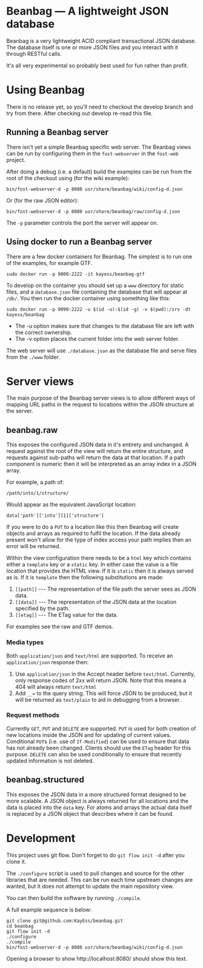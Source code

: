 # Beanbag — A lightweight JSON database #

Beanbag is a very lightweight ACID compliant transactional JSON database. The database itself is one or more JSON files and you interact with it through RESTful calls.

It's all very experimental so probably best used for fun rather than profit.


# Using Beanbag #

There is no release yet, so you'll need to checkout the develop branch and try from there. After checking out develop re-read this file.

## Running a Beanbag server ##

There isn't yet a simple Beanbag specific web server. The Beanbag views can be run by configuring them in the `fost-webserver` in the `fost-web` project.

After doing a debug (i.e. a default) build the examples can be run from the root of the checkout using (for the wiki example):

    bin/fost-webserver-d -p 8080 usr/share/beanbag/wiki/config-d.json

Or (for the raw JSON editor):

    bin/fost-webserver-d -p 8080 usr/share/beanbag/raw/config-d.json

The `-p` parameter controls the port the server will appear on.

## Using docker to run a Beanbag server ##

There are a few docker containers for Beanbag. The simplest is to run one of the examples, for example GTF.

    sudo docker run -p 9000:2222 -it kayess/beanbag-gtf

To develop on the container you should set up a `www` directory for static files, and a `database.json` file containing the database that will appear at `/db/`. You then run the docker container using something like this:

    sudo docker run -p 9090:2222 -u $(id -u):$(id -g) -v $(pwd):/srv -dt kayess/beanbag

* The -u option makes sure that changes to the database file are left with the correct ownership.
* The -v option places the current folder into the web server folder.

The web server will use `./database.json` as the database file and serve files from the `./www` folder.


# Server views #

The main purpose of the Beanbag server views is to allow different ways of mapping URL paths in the request to locations within the JSON structure at the server.

## beanbag.raw ##

This exposes the configured JSON data in it's entirety and unchanged. A request against the root of the view will return the entire structure, and requests against sub-paths will return the data at that location. If a path component is numeric then it will be interpreted as an array index in a JSON array.

For example, a path of:

    /path/into/1/structure/

Would appear as the equivalent JavaScript location:

    data['path']['into'][1]['structure']

If you were to do a `PUT` to a location like this then Beanbag will create objects and arrays as required to fulfil the location. If the data already present won't allow for the type of index access your path implies then an error will be returned.

Within the view configuration there needs to be a `html` key which contains either a `template` key or a `static` key. In either case the value is a file location that provides the HTML view. If it is `static` then it is always served as is. If it is `template` then the following substitutions are made:

1. `[[path]]` --- The representation of the file path the server sees as JSON data.
2. `[[data]]` --- The representation of the JSON data at the location specified by the path.
3. `[[etag]]` --- The ETag value for the data.

For examples see the raw and GTF demos.

### Media types ###

Both `application/json` and `text/html` are supported. To receive an `application/json` response then:

1. Use `application/json` in the Accept header before `text/html`. Currently, only response codes of 2xx will return JSON. Note that this means a 404 will always return `text/html`
2.  Add `__=` to the query string. This will force JSON to be produced, but it will be returned as `text/plain` to aid in debugging from a browser.

### Request methods ###

Currently `GET`, `PUT` and `DELETE` are supported. `PUT` is used for both creation of new locations inside the JSON and for updating of current values. Conditional `PUT`s (i.e. use of `If-Modified`) can be used to ensure that data has not already been changed. Clients should use the `ETag` header for this purpose. `DELETE` can also be used conditionally to ensure that recently updated information is not deleted.


## beanbag.structured ##

This exposes the JSON data in a more structured format designed to be more scalable. A JSON object is always returned for all locations and the data is placed into the `data` key. For atoms and arrays the actual data itself is replaced by a JSON object that describes where it can be found.


# Development #

This project uses git flow. Don't forget to do `git flow init -d` after you clone it.

The `./configure` script is used to pull changes and source for the other libraries that are needed. This can be run each time upstream changes are wanted, but it does not attempt to update the main repository view.

You can then build the software by running `./compile`.

A full example sequence is below:

    git clone git@github.com:KayEss/beanbag.git
    cd beanbag
    git flow init -d
    ./configure
    ./compile
    bin/fost-webserver-d -p 8080 usr/share/beanbag/wiki/config-d.json

Opening a browser to show http://localhost:8080/ should show this text.

